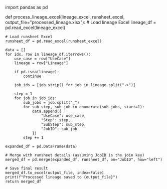 import pandas as pd

def process_lineage_excel(lineage_excel, runsheet_excel, output_file="processed_lineage.xlsx"):
    # Load lineage Excel
    lineage_df = pd.read_excel(lineage_excel)

    # Load runsheet Excel
    runsheet_df = pd.read_excel(runsheet_excel)

    data = []
    for idx, row in lineage_df.iterrows():
        use_case = row["UseCase"]
        lineage = row["Lineage"]

        if pd.isna(lineage):
            continue

        job_ids = [job.strip() for job in lineage.split("->")]

        step = 1
        for job in job_ids:
            sub_jobs = job.split("_")
            for sub_step, sub_job in enumerate(sub_jobs, start=1):
                data.append({
                    "UseCase": use_case,
                    "Step": step,
                    "SubStep": sub_step,
                    "JobID": sub_job
                })
            step += 1

    expanded_df = pd.DataFrame(data)

    # Merge with runsheet details (assuming JobID is the join key)
    merged_df = pd.merge(expanded_df, runsheet_df, on="JobID", how="left")

    # Save final result
    merged_df.to_excel(output_file, index=False)
    print(f"Processed lineage saved to {output_file}")
    return merged_df
